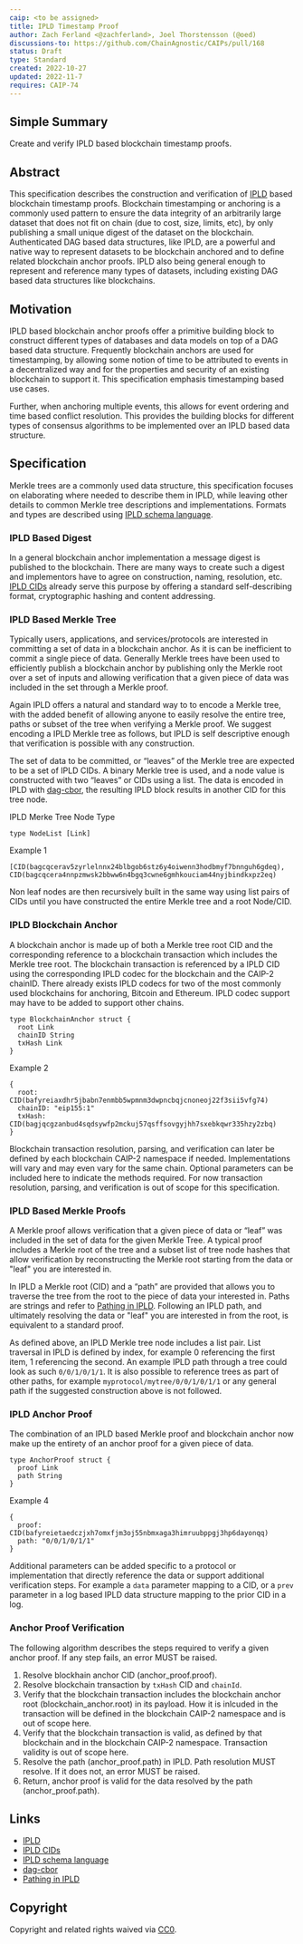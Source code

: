 ```yaml
---
caip: <to be assigned>
title: IPLD Timestamp Proof
author: Zach Ferland <@zachferland>, Joel Thorstensson (@oed)
discussions-to: https://github.com/ChainAgnostic/CAIPs/pull/168
status: Draft
type: Standard
created: 2022-10-27
updated: 2022-11-7
requires: CAIP-74
---
```


## Simple Summary 

Create and verify IPLD based blockchain timestamp proofs. 

## Abstract

This specification describes the construction and verification of [IPLD](https://ipld.io/) based blockchain timestamp proofs. Blockchain timestamping or anchoring is a commonly used pattern to ensure the data integrity of an arbitrarily large dataset that does not fit on chain (due to cost, size, limits, etc), by only publishing a small unique digest of the dataset on the blockchain. Authenticated DAG based data structures, like IPLD, are a powerful and native way to represent datasets to be blockchain anchored and to define related blockchain anchor proofs. IPLD also being general enough to represent and reference many types of datasets, including existing DAG based data structures like blockchains. 

## Motivation

IPLD based blockchain anchor proofs offer a primitive building block to construct different types of databases and data models on top of a DAG based data structure. Frequently blockchain anchors are used for timestamping, by allowing some notion of time to be attributed to events in a decentralized way and for the properties and security of an existing blockchain to support it. This specification emphasis timestamping based use cases.

Further, when anchoring multiple events, this allows for event ordering and time based conflict resolution. This provides the building blocks for different types of consensus algorithms to be implemented over an IPLD based data structure.

## Specification

Merkle trees are a commonly used data structure, this specification focuses on elaborating where needed to describe them in IPLD, while leaving other details to common Merkle tree descriptions and implementations. Formats and types are described using [IPLD schema language](https://ipld.io/docs/schemas/).

### IPLD Based Digest

In a general blockchain anchor implementation a message digest is published to the blockchain. There are many ways to create such a digest and implementors have to agree on construction, naming, resolution, etc. [IPLD CIDs](https://github.com/multiformats/cid) already serve this purpose by offering a standard self-describing format, cryptographic hashing and content addressing. 

### IPLD Based Merkle Tree

Typically users, applications, and services/protocols are interested in committing a set of data in a blockchain anchor. As it is can be inefficient to commit a single piece of data. Generally Merkle trees have been used to efficiently publish a blockchain anchor by publishing only the Merkle root over a set of inputs and allowing verification that a given piece of data was included in the set through a Merkle proof. 

Again IPLD offers a natural and standard way to to encode a Merkle tree, with the added benefit of allowing anyone to easily resolve the entire tree, paths or subset of the tree when verifying a Merkle proof. We suggest encoding a IPLD Merkle tree as follows, but IPLD is self descriptive enough that verification is possible with any construction. 

The set of data to be committed, or “leaves” of the Merkle tree are expected to be a set of IPLD CIDs. A binary Merkle tree is used, and a node value is constructed with two “leaves” or CIDs using a list. The data is encoded in IPLD with [dag-cbor](https://ipld.io/specs/codecs/dag-cbor/spec/), the resulting IPLD block results in another CID for this tree node. 

IPLD Merke Tree Node Type

```tsx
type NodeList [Link]
```

Example 1

```tsx
[CID(bagcqcerav5zyrlelnnx24blbgob6stz6y4oiwenn3hodbmyf7bnnguh6gdeq), CID(bagcqcera4nnpzmwsk2bbww6n4bgq3cwne6gmhkouciam44nyjbindkxpz2eq)
```

Non leaf nodes are then recursively built in the same way using list pairs of CIDs until you have constructed the entire Merkle tree and a root Node/CID. 

### IPLD Blockchain Anchor

A blockchain anchor is made up of both a Merkle tree root CID and the corresponding reference to a blockchain transaction which includes the Merkle tree root. The blockchain transaction is referenced by a IPLD CID using the corresponding IPLD codec for the blockchain and the CAIP-2 chainID. There already exists IPLD codecs for two of the most commonly used blockchains for anchoring, Bitcoin and Ethereum. IPLD codec support may have to be added to support other chains. 

```tsx
type BlockchainAnchor struct {
  root Link
  chainID String 
  txHash Link
}
```

Example 2
```tsx
{
  root: CID(bafyreiaxdhr5jbabn7enmbb5wpmnm3dwpncbqjcnoneoj22f3sii5vfg74)
  chainID: "eip155:1"
  txHash: CID(bagjqcgzanbud4sqdsywfp2mckuj57qsffsovgyjhh7sxebkqwr335hzy2zbq)
}
```

Blockchain transaction resolution, parsing, and verification can later be defined by each blockchain CAIP-2 namespace if needed. Implementations will vary and may even vary for the same chain. Optional parameters can be included here to indicate the methods required. For now transaction resolution, parsing, and verification is out of scope for this specification. 

### IPLD Based Merkle Proofs

A Merkle proof allows verification that a given piece of data or “leaf” was included in the set of data for the given Merkle Tree. A  typical proof includes a Merkle root of the tree and a subset list of tree node hashes that allow verification by reconstructing the Merkle root starting from the data or "leaf" you are interested in.

In IPLD a Merkle root (CID) and a “path” are provided that allows you to traverse the tree from the root to the piece of data your interested in. Paths are strings and refer to [Pathing in IPLD](https://ipld.io/docs/data-model/pathing/). Following an IPLD path, and ultimately resolving the data or "leaf" you are interested in from the root, is equivalent to a standard proof. 

As defined above, an IPLD Merkle tree node includes a list pair. List traversal in IPLD is defined by index, for example 0 referencing the first item, 1 referencing the second. An example IPLD path through a tree could look as such `0/0/1/0/1/1`. It is also possible to reference trees as part of other paths, for example `myprotocol/mytree/0/0/1/0/1/1` or any general path if the suggested construction above is not followed. 

### IPLD Anchor Proof

The combination of an IPLD based Merkle proof and blockchain anchor now make up the entirety of an anchor proof for a given piece of data. 

```tsx
type AnchorProof struct {
  proof Link
  path String 
}
```

Example 4
```tsx
{
  proof: CID(bafyreietaedczjxh7omxfjm3oj55nbmxaga3himruubppgj3hp6dayonqq)
  path: "0/0/1/0/1/1"
}
```

Additional parameters can be added specific to a protocol or implementation that directly reference the data or support additional verification steps. For example a `data` parameter mapping to a CID, or a `prev` parameter in a log based IPLD data structure mapping to the prior CID in a log. 

### Anchor Proof Verification 

The following algorithm describes the steps required to verify a given anchor proof. If any step fails, an error MUST be raised. 

1) Resolve blockhain anchor CID (anchor_proof.proof).
2) Resolve blockchain transaction by `txHash` CID and `chainId`.
3) Verify that the blockchain transaction includes the blockchain anchor root (blockchain_anchor.root) in its payload. How it is inlcuded in the transaction will be defined in the blockchain CAIP-2 namespace and is out of scope here. 
3) Verify that the blockchain transaction is valid, as defined by that blockchain and in the blockchain CAIP-2 namespace. Transaction validity is out of scope here. 
4) Resolve the path (anchor_proof.path) in IPLD. Path resolution MUST resolve. If it does not, an error MUST be raised. 
5) Return, anchor proof is valid for the data resolved by the path (anchor_proof.path).


## Links
- [IPLD](https://ipld.io/)
- [IPLD CIDs](https://github.com/multiformats/cid)
- [IPLD schema language](https://ipld.io/docs/schemas/)
- [dag-cbor](https://ipld.io/specs/codecs/dag-cbor/spec/)
- [Pathing in IPLD](https://ipld.io/docs/data-model/pathing/)

## Copyright
Copyright and related rights waived via [CC0](https://creativecommons.org/publicdomain/zero/1.0/).
